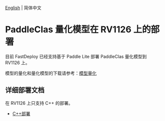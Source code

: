 [English](README.md) | 简体中文
# PaddleClas 量化模型在 RV1126 上的部署
目前 FastDeploy 已经支持基于 Paddle Lite 部署 PaddleClas 量化模型到 RV1126 上。

模型的量化和量化模型的下载请参考：[模型量化](../quantize/README.md)


## 详细部署文档

在 RV1126 上只支持 C++ 的部署。

- [C++部署](cpp)
